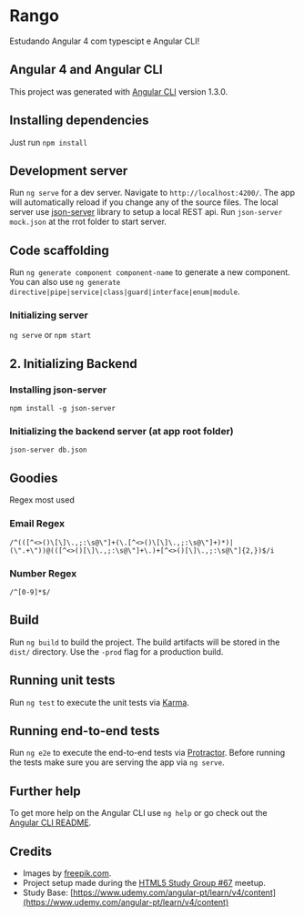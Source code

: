 # Rango
Estudando Angular 4 com typescipt e Angular CLI! 

## Angular 4 and Angular CLI
This project was generated with [Angular CLI](https://github.com/angular/angular-cli) version 1.3.0.

## Installing dependencies
Just run `npm install`

## Development server

Run `ng serve` for a dev server. Navigate to `http://localhost:4200/`. The app will automatically reload if you change any of the source files. The local server use [json-server](https://github.com/roliveira-com/json-server) library to setup a local REST api. Run `json-server mock.json` at the rrot folder to start server.

## Code scaffolding

Run `ng generate component component-name` to generate a new component. You can also use `ng generate directive|pipe|service|class|guard|interface|enum|module`.

### Initializing server

`ng serve` or `npm start`

## 2. Initializing Backend

### Installing json-server

`npm install -g json-server`

### Initializing the backend server (at app root folder)

`json-server db.json`

## Goodies

Regex most used

### Email Regex

`/^(([^<>()\[\]\.,;:\s@\"]+(\.[^<>()\[\]\.,;:\s@\"]+)*)|(\".+\"))@(([^<>()[\]\.,;:\s@\"]+\.)+[^<>()[\]\.,;:\s@\"]{2,})$/i`

### Number Regex

`/^[0-9]*$/`

## Build

Run `ng build` to build the project. The build artifacts will be stored in the `dist/` directory. Use the `-prod` flag for a production build.

## Running unit tests

Run `ng test` to execute the unit tests via [Karma](https://karma-runner.github.io).

## Running end-to-end tests

Run `ng e2e` to execute the end-to-end tests via [Protractor](http://www.protractortest.org/).
Before running the tests make sure you are serving the app via `ng serve`.

## Further help

To get more help on the Angular CLI use `ng help` or go check out the [Angular CLI README](https://github.com/angular/angular-cli/blob/master/README.md).

## Credits

- Images by [freepik.com](http://www.freepik.com).
- Project setup made during the [HTML5 Study Group #67](https://www.meetup.com/GDG-SP/events/242359569/?_af=event&_af_eid=242359569&https=on) meetup.
- Study Base: [https://www.udemy.com/angular-pt/learn/v4/content](https://www.udemy.com/angular-pt/learn/v4/content)
